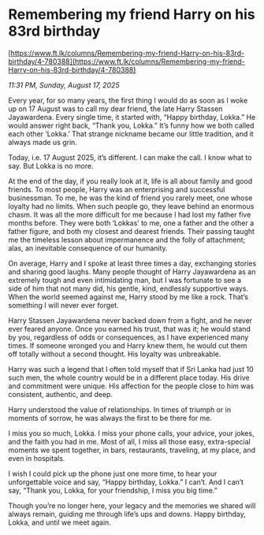 # Remembering my friend Harry on his 83rd birthday

[https://www.ft.lk/columns/Remembering-my-friend-Harry-on-his-83rd-birthday/4-780388](https://www.ft.lk/columns/Remembering-my-friend-Harry-on-his-83rd-birthday/4-780388)

*11:31 PM, Sunday, August 17, 2025*

Every year, for so many years, the first thing I would do as soon as I woke up on 17 August was to call my dear friend, the late Harry Stassen Jayawardena. Every single time, it started with, “Happy birthday, Lokka.” He would answer right back, “Thank you, Lokka.” It’s funny how we both called each other ‘Lokka.’ That strange nickname became our little tradition, and it always made us grin.

Today, i.e. 17 August 2025, it’s different. I can make the call. I know what to say. But Lokka is no more.

At the end of the day, if you really look at it, life is all about family and good friends. To most people, Harry was an enterprising and successful businessman. To me, he was the kind of friend you rarely meet, one whose loyalty had no limits. When such people go, they leave behind an enormous chasm. It was all the more difficult for me because I had lost my father five months before. They were both ‘Lokkas’ to me, one a father and the other a father figure, and both my closest and dearest friends. Their passing taught me the timeless lesson about impermanence and the folly of attachment; alas, an inevitable consequence of our humanity.

On average, Harry and I spoke at least three times a day, exchanging stories and sharing good laughs. Many people thought of Harry Jayawardena as an extremely tough and even intimidating man, but I was fortunate to see a side of him that not many did, his gentle, kind, endlessly supportive ways. When the world seemed against me, Harry stood by me like a rock. That’s something I will never ever forget.

Harry Stassen Jayawardena never backed down from a fight, and he never ever feared anyone. Once you earned his trust, that was it; he would stand by you, regardless of odds or consequences, as I have experienced many times. If someone wronged you and Harry knew them, he would cut them off totally without a second thought. His loyalty was unbreakable.

Harry was such a legend that I often told myself that if Sri Lanka had just 10 such men, the whole country would be in a different place today. His drive and commitment were unique. His affection for the people close to him was consistent, authentic, and deep.

Harry understood the value of relationships. In times of triumph or in moments of sorrow, he was always the first to be there for me.

I miss you so much, Lokka. I miss your phone calls, your advice, your jokes, and the faith you had in me. Most of all, I miss all those easy, extra-special moments we spent together, in bars, restaurants, traveling, at my place, and even in hospitals.

I wish I could pick up the phone just one more time, to hear your unforgettable voice and say, “Happy birthday, Lokka.” I can’t. And I can’t say, “Thank you, Lokka, for your friendship, I miss you big time.”

Though you’re no longer here, your legacy and the memories we shared will always remain, guiding me through life’s ups and downs. Happy birthday, Lokka, and until we meet again.

